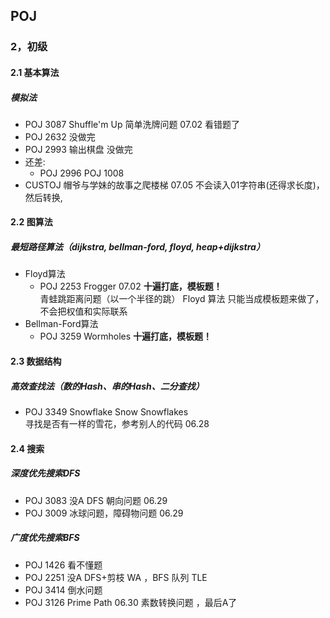 
## POJ
### 2，初级

#### 2.1 基本算法

##### 模拟法
* POJ 3087 Shuffle'm Up  简单洗牌问题   07.02  看错题了
* POJ 2632 没做完<br>
* POJ 2993 输出棋盘 没做完<br>
* 还差:
    * POJ 2996  POJ 1008 
* CUSTOJ 帽爷与学妹的故事之爬楼梯  07.05  不会读入01字符串(还得求长度)，然后转换,
#### 2.2 图算法

##### 最短路径算法（dijkstra, bellman-ford, floyd, heap+dijkstra）
* Floyd算法
    * POJ 2253 Frogger 07.02  **十遍打底，模板题！**<br>
青蛙跳距离问题（以一个半径的跳） Floyd 算法  只能当成模板题来做了，不会把权值和实际联系  <br>
* Bellman-Ford算法
    * POJ 3259 Wormholes    **十遍打底，模板题！**<br>
    
#### 2.3 数据结构

##### 高效查找法（数的Hash、串的Hash、二分查找）
* POJ 3349 Snowflake Snow Snowflakes <br>
寻找是否有一样的雪花，参考别人的代码  06.28<br>

#### 2.4 搜索

##### 深度优先搜索DFS
* POJ 3083 没A DFS 朝向问题     06.29
* POJ 3009 冰球问题，障碍物问题     06.29

##### 广度优先搜索BFS
* POJ 1426 看不懂题
* POJ 2251 没A   DFS+剪枝  WA ，BFS 队列 TLE
* POJ 3414 倒水问题
* POJ 3126 Prime Path  06.30   素数转换问题 ，最后A了
